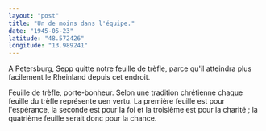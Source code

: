 ```yaml
---
layout: "post"
title: "Un de moins dans l'équipe."
date: "1945-05-23"
latitude: "48.572426"
longitude: "13.989241"
---
```


A Petersburg, Sepp quitte notre feuille de trèfle, parce qu'il atteindra plus facilement le Rheinland depuis cet endroit.


<div class="histoire"></div>

<div class="commentaire">Feuille de trèfle, porte-bonheur. Selon une tradition chrétienne chaque feuille du trèfle représente uen vertu. La première feuille est pour l'espérance, la seconde est pour la foi et la troisième est pour la charité ; la quatrième feuille serait donc pour la chance. </div>